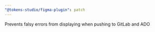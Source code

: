 ```yaml
---
"@tokens-studio/figma-plugin": patch
---
```


Prevents falsy errors from displaying when pushing to GitLab and ADO
